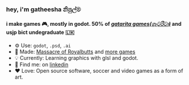 ### hey, i'm gatheesha නිපුල්ම

#### i make games 🎮, mostly in godot. 50% of [*gatarita games(ගැටරිටා)*](https://gatheesha.com/gatarita) and usjp bict undegraduate 🇱🇰 <br>

- ⚙️ Use: `godot`, `.psd`, `.ai`
- 💅 Made: [Massacre of Royalbutts](https://gatheesha.itch.io/royalbutts) and [more games](https://gatheesha.itch.io)
- 💡 Currently: Learning graphics with glsl and godot.
- 💬 Find me: on [linkedin](https://gatheesha.itch.io/royalbutts)
- ❤️ Love: Open source software, soccer and video games as a form of art.
